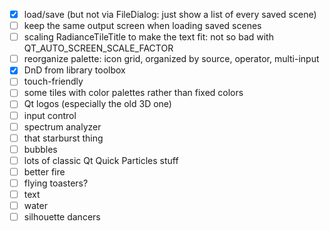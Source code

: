 -[x] load/save (but not via FileDialog: just show a list of every saved scene)
-[ ] keep the same output screen when loading saved scenes
-[ ] scaling RadianceTileTitle to make the text fit: not so bad with QT_AUTO_SCREEN_SCALE_FACTOR
-[ ] reorganize palette: icon grid, organized by source, operator, multi-input
-[x] DnD from library toolbox
-[ ] touch-friendly
-[ ] some tiles with color palettes rather than fixed colors
-[ ] Qt logos (especially the old 3D one)
-[ ] input control
-[ ] spectrum analyzer
-[ ] that starburst thing
-[ ] bubbles
-[ ] lots of classic Qt Quick Particles stuff
-[ ] better fire
-[ ] flying toasters?
-[ ] text
-[ ] water
-[ ] silhouette dancers
